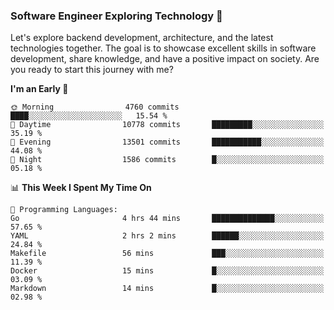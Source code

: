 ### Software Engineer Exploring Technology 🚀 

Let's explore backend development, architecture, and the latest technologies together. The goal is to showcase excellent skills in software development, share knowledge, and have a positive impact on society. Are you ready to start this journey with me?

<!--START_SECTION:waka-->
**I'm an Early 🐤** 

```text
🌞 Morning                4760 commits        ████░░░░░░░░░░░░░░░░░░░░░   15.54 % 
🌆 Daytime                10778 commits       █████████░░░░░░░░░░░░░░░░   35.19 % 
🌃 Evening                13501 commits       ███████████░░░░░░░░░░░░░░   44.08 % 
🌙 Night                  1586 commits        █░░░░░░░░░░░░░░░░░░░░░░░░   05.18 % 
```


📊 **This Week I Spent My Time On** 

```text
💬 Programming Languages: 
Go                       4 hrs 44 mins       ██████████████░░░░░░░░░░░   57.65 % 
YAML                     2 hrs 2 mins        ██████░░░░░░░░░░░░░░░░░░░   24.84 % 
Makefile                 56 mins             ███░░░░░░░░░░░░░░░░░░░░░░   11.39 % 
Docker                   15 mins             █░░░░░░░░░░░░░░░░░░░░░░░░   03.09 % 
Markdown                 14 mins             █░░░░░░░░░░░░░░░░░░░░░░░░   02.98 % 
```


<!--END_SECTION:waka-->

